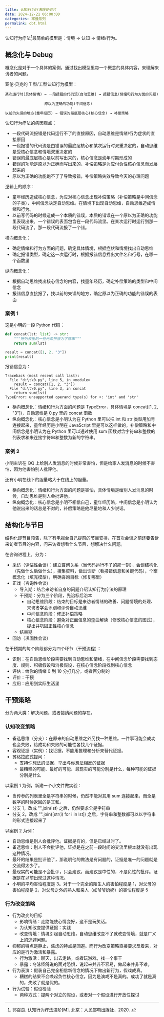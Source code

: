 ```yaml
---
title: 认知行为疗法理论碎片
date: 2024-12-21 06:00:00
categories: 牢骚系列
permalink: cbt.html
---
```


认知行为疗法[^1]最简单的模型是：情境 → 认知 → 情绪/行为。

[^1]: 郭召良.&nbsp;认知行为疗法进阶[M].&nbsp;北京：人民邮电出版社，2020.&nbsp;

## 概念化与 Debug

概念化是对于一个具体的案例，通过找出模型里每一个概念的具体内容，来理解来访者的问题。

亚伦·贝克的 T 型/工型认知行为模型：

```
某次运行时(具体情境) → 一段报错的代码流(自动思维) → 报错信息(情绪和行为方面的问题)
                              ↑
                  原以为正确的功能(中间信念)
                              ↑
以前的失误的地方(童年经历) → 错误的最底层核心(核心信念) → 补偿策略
```

认知行为疗法的病因观点：

- 一段代码流报错是代码运行不了的直接原因，自动思维是情绪/行为症状的直接原因
- 一段报错的代码流是由错误的最底层核心和某次运行时双重决定的，自动思维是受核心信念和情境双重决定的
- 错误的最底层核心是以前写出来的，核心信念是幼年时期形成的
- 错误的功能是原以为正确而写出来的，补偿策略是为应付负性核心信念而发展起来的
- 原以为正确的功能跑不了了导致报错，补偿策略失效导致今天的心理问题

逻辑上的顺序：

- 童年经历造成核心信念，为应对核心信念出现补偿策略（补偿策略是中间信念的子类），中间信念决定自动思维。在情境下出现自动思维，自动思维造成情绪和行为。
- 以前写代码的时候造成一个本质的错误，本质的错误在一个原以为正确的功能里表现出来，一个错误的表面包含在一段代码流里。在某次运行时运行到那一段代码流了，那一段代码流报了一个错。

横向概念化：

- 确定情绪和行为方面的问题，确定具体情境，根据症状和情境找出自动思维
- 确定报错类型，确定这一次运行时，根据报错信息找出文件名和行号，在哪一个函数里

纵向概念化：

- 根据自动思维找出核心信念的内容，找童年经历，确定补偿策略的类型和中间信念
- 报错信息直接报了，找以前的失误的地方，确定原以为正确的功能的错误的表面

### 案例 1

这是小明的一段 Python 代码：

```py
def concat(lst: list) -> str:
    """把列表里的一些元素拼接为字符串"""
    return sum(lst)

result = concat([1, 2, "3"])
print(result)
```

报错信息为：

```log
Traceback (most recent call last):
  File "d:\t\0.py", line 5, in <module>
    result = concat([1, 2, "3"])
  File "d:\t\0.py", line 3, in concat
    return sum(lst)
TypeError: unsupported operand type(s) for +: 'int' and 'str'
```

- 横向概念化：情绪和行为方面的问题是 TypeError，具体情境是 concat([1, 2, "3"])，自动思维是 0.py 里的 concat 函数
- 纵向概念化：核心信念是小明认为在 Python 里可以把 int 和 str 类型用加号连接起来，童年经历是小明在 JavaScript 里是可以这样做的，补偿策略和中间信念是小明认为在 Python 里可以通过使用 sum 函数对含字符串和整数的列表求和来连接字符串和整数为新的字符串。

### 案例 2

小明主诉在 QQ 上给别人发消息的时候非常害怕，但是给家人发消息的时候不害怕，因为他害怕别人批评他。

还有小明在线下的胆量略大于在线上的胆量。

- 横向概念化：情绪和行为方面的问题是害怕，具体情境是给别人发消息的时候，自动思维是别人会批评他。
- 纵向概念化：核心信念是小明不相信自己，童年经历略，中间信念是小明认为他说出来的话总是不对的，补偿策略是他尽量地和人少说话。

## 结构化与节目

结构化即节目预告，除了有电视台自己提前的节目安排，在首次会谈之前还要告诉来访者节目的内容，问来访者想看什么节目，想解决什么问题。

在咨询进程上，分为：

- 采访（评估性会谈）：建立咨询关系（当代码运行不了的那一刻），会谈结构化（先做什么后做什么），搜集资料，做出诊断（看报错信息和关键代码），个案概念化（填充模型），明确咨询目标（修复哪里）
- 正戏（咨询性会谈）
  - 导入期：结合来访者自身的问题介绍认知行为疗法的原理
  - 干预期：分为三个阶段，先治标后治本
    - 自动思维阶段：结束的目标是来访者情绪的改善、问题情境的处理、来访者学会识别和评价自动思维
    - 中间信念阶段：修正补偿策略
    - 核心信念阶段：避免对正面信息的歪曲解读（修改核心信念的图式），提出并巩固正性核心信念
  - 结束期
- 回访（巩固性会谈）

在干预期的每个阶段都分为四个环节（干预流程）：

- 识别：在自动思维阶段需要找到自动思维和情绪，在中间信念阶段需要找到态度、规则、积极假设和消极假设，在核心信念阶段找到核心信念
- 评估：给你的情绪 0 到 10 分打几分，或者百分制的
- 评价：干预
- 应用：应用到实际生活里

## 干预策略

分为两大类：解决问题，或者接纳问题的存在。

### 认知改变策略

- 备选思维（分支）：在原来的自动思维之外另找一种思维。一件事可能会成功也会失败，给成功和失败的可能性各找几个证据。
- 客观证据（实例）：找证据，不能用推理和分析来替代证据。
- 苏格拉底式提问：
  - 支持你想法的证据，举出与你想法相反的证据
  - 最糟糕的可能、最好的可能、最现实的可能分别是什么，每种可能的证据分别是什么

以案例 1 为例，新建一个小文件做实验：

- 当传参的列表里全是字符串的时候，仍然不能对其用 sum 连接起来，而全是数字的时候返回的是其和。
- 分支 1，改成 "".join(lst) 之后，仍然要求全是字符串
- 分支 2，改成 "".join([str(i) for i in lst]) 之后，字符串和整数都可以以字符串的形式连接起来了

以案例 2 为例：

- 自动思维是别人会批评他。证据是有的，但是已经过时了。
- 备选思维：别人不会批评他，证据是在之前一段时间的交流里根本就没有出现这种情况。
- 最坏的结果是批评他了，那说明他的做法是有问题的，证据是唯一的问题就是交流得太少了。
- 最现实的可能是不会批评，只会建议，而建议是中性的，不是负性的批评。证据是在以前出现过这种情况。
- 小明的平均害怕程度是 3。对于一个完全的陌生人的害怕程度是 1，对父母的害怕程度是 2，对父母之外的熟人和亲人（如爷爷奶奶）的害怕程度是 5

### 行为改变策略

- 行为改变的目标
  - 影响情绪：走路能使心情变好，这不是玩笑话。
  - 为认知改变提供证据：实践
  - 改变情境：情境引起自动思维，自动思维改变不了就改变情境，就是广义上的逃避问题。
- 抑郁的特点是静止，焦虑的特点是回避。而行为改变策略直接要求反着来，对应的是行为激活和暴露。
  - 行为激活：聊天，出去走路，或者玩游戏，找一个事干
  - 暴露：冬泳怪鸽说的面对恐惧，说起来并非不容易，做起来并非不难。
- 行为表演：假装自己完全相信新信念的情况下做出新行为，假戏成真。
  - 糟糕的结果不会唤起负性核心信念，因为是演戏不是真的。成功了就是真的，失败了就是假的。
- 行为试验：假设检验
  - 两种方式：提两个对立的假设，或者对一个假设进行开放性探讨
